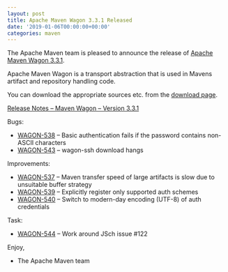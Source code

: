 ```yaml
---
layout: post
title: Apache Maven Wagon 3.3.1 Released
date: '2019-01-06T00:00:00+00:00'
categories: maven
---
```

<div class="entry-content"><p>The Apache Maven team is pleased to announce the release of
<a href="https://maven.apache.org/wagon/">Apache Maven Wagon 3.3.1</a>.</p>

<p>Apache Maven Wagon is a transport abstraction that is used in Mavens
artifact and repository handling code.</p>

<p>You can download the appropriate sources etc. from the <a href="https://maven.apache.org/wagon/download.cgi">download page</a>.</p>

<!-- more -->


<p><a href="https://issues.apache.org/jira/secure/ReleaseNote.jspa?projectId=12318122&amp;version=12344772">Release Notes &ndash; Maven Wagon &ndash; Version 3.3.1</a></p>

<p>Bugs:</p>

<ul>
<li><a href="https://issues.apache.org/jira/browse/WAGON-538">WAGON-538</a> &ndash; Basic authentication fails if the password contains non-ASCII characters</li>
<li><a href="https://issues.apache.org/jira/browse/WAGON-543">WAGON-543</a> &ndash; wagon-ssh download hangs</li>
</ul>


<p>Improvements:</p>

<ul>
<li><a href="https://issues.apache.org/jira/browse/WAGON-537">WAGON-537</a> &ndash; Maven transfer speed of large artifacts is slow due to unsuitable buffer strategy</li>
<li><a href="https://issues.apache.org/jira/browse/WAGON-539">WAGON-539</a> &ndash; Explicitly register only supported auth schemes</li>
<li><a href="https://issues.apache.org/jira/browse/WAGON-540">WAGON-540</a> &ndash; Switch to modern-day encoding (UTF-8) of auth credentials</li>
</ul>


<p>Task:</p>

<ul>
<li><a href="https://issues.apache.org/jira/browse/WAGON-544">WAGON-544</a> &ndash; Work around JSch issue #122</li>
</ul>


<p>Enjoy,</p>

<ul>
<li>The Apache Maven team</li>
</ul>

</div>
